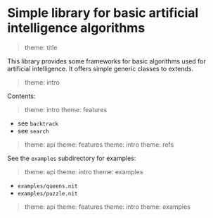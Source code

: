 # Simple library for basic artificial intelligence algorithms

> theme: title

This library provides some frameworks for basic algorithms used for artificial intelligence.
It offers simple generic classes to extends.

> theme: intro

Contents:

> theme: intro
> theme: features

* see `backtrack`
* see `search`

> theme: api
> theme: features
> theme: intro
> theme: refs

See the `examples` subdirectory for examples:

> theme: api
> theme: intro
> theme: examples

* `examples/queens.nit`
* `examples/puzzle.nit`

> theme: api
> theme: features
> theme: intro
> theme: examples

